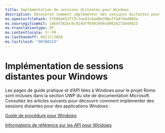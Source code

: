 ```yaml
---
title: Implémentation de sessions distantes pour Windows
description: Découvrez comment implémenter des sessions distantes pour les applications Windows.
ms.openlocfilehash: 57509a652ff3c7ee93c9a48b398effe87ded089a
ms.sourcegitcommit: 14b4f362bc0c924dff6493490c80624273d49d23
ms.translationtype: HT
ms.contentlocale: fr-FR
ms.lasthandoff: 09/17/2020
ms.locfileid: "90760153"
---
```

# <a name="implementing-remote-sessions-for-windows"></a>Implémentation de sessions distantes pour Windows

Les pages de guide pratique et d’API liées à Windows pour le projet Rome sont incluses dans la section UWP du site de documentation Microsoft. Consultez les articles suivants pour découvrir comment implémenter des sessions distantes pour des applications Windows :

[Guide de procédure pour Windows](https://docs.microsoft.com/windows/uwp/launch-resume/remote-sessions)

[Informations de référence sur les API pour Windows](https://docs.microsoft.com/uwp/api/windows.system.remotesystems.remotesystemsession)